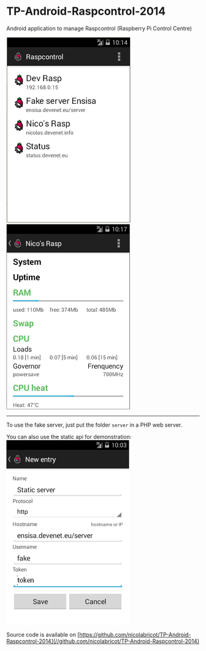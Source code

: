 # TP-Android-Raspcontrol-2014

Android application to manage Raspcontrol (Raspberry Pi Control Centre)

![Home of Raspcontrol Android application](raspcontrol_android.png)
![Display information from Raspcontrol API](raspcontrol_android_entry.png)

***

To use the fake server, just put the folder `server` in a PHP web server.


You can also use the static api for demonstration:  
![Demo API server configuration](demo_server_configuration.png)

Source code is available on [https://github.com/nicolabricot/TP-Android-Raspcontrol-2014](//github.com/nicolabricot/TP-Android-Raspcontrol-2014)


